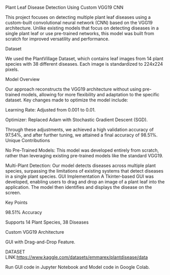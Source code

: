Plant Leaf Disease Detection Using Custom VGG19 CNN

This project focuses on detecting multiple plant leaf diseases using a custom-built convolutional neural network (CNN) based on the VGG19 architecture. Unlike existing models that focus on detecting diseases in a single plant leaf or use pre-trained networks, this model was built from scratch for improved versatility and performance.

Dataset

We used the PlantVillage Dataset, which contains leaf images from 14 plant species with 38 different diseases. Each image is standardized to 224x224 pixels.

Model Overview

Our approach reconstructs the VGG19 architecture without using pre-trained models, allowing for more flexibility and adaptation to the specific dataset. Key changes made to optimize the model include:

Learning Rate: Adjusted from 0.001 to 0.01.

Optimizer: Replaced Adam with Stochastic Gradient Descent (SGD).

Through these adjustments, we achieved a high validation accuracy of 97.54%, and after further tuning, we attained a final accuracy of 98.51%.
Unique Contributions

No Pre-Trained Models: This model was developed entirely from scratch, rather than leveraging existing pre-trained models like the standard VGG19.

Multi-Plant Detection: Our model detects diseases across multiple plant species, surpassing the limitations of existing systems that detect diseases in a single plant species.
GUI Implementation
A Tkinter-based GUI was developed, enabling users to drag and drop an image of a plant leaf into the application. The model then identifies and displays the disease on the screen.

Key Points

98.51% Accuracy

Supports 14 Plant Species, 38 Diseases

Custom VGG19 Architecture

GUI with Drag-and-Drop Feature.

DATASET LINK:https://www.kaggle.com/datasets/emmarex/plantdisease/data

Run GUI code in Jupyter Notebook and Model code in Google Colab.
